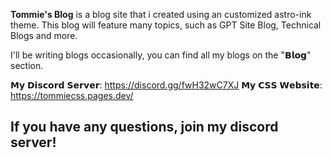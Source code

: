 **Tommie's Blog** is a blog site that i created using an customized astro-ink theme. This blog will feature many topics, such as GPT Site Blog, Technical Blogs and more.  

I'll be writing blogs occasionally, you can find all my blogs on the "𝗕𝗹𝗼𝗴" section.

𝗠𝘆 𝗗𝗶𝘀𝗰𝗼𝗿𝗱 𝗦𝗲𝗿𝘃𝗲𝗿: https://discord.gg/fwH32wC7XJ
𝗠𝘆 𝗖𝗦𝗦 𝗪𝗲𝗯𝘀𝗶𝘁𝗲: https://tommiecss.pages.dev/
## If you have any questions, join my discord server!